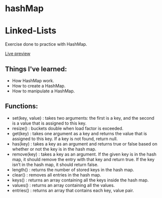 # hashMap

# Linked-Lists

<p>Exercise done to practice with HashMap.</p>
<a href="https://www.theodinproject.com/lessons/javascript-hashmap#project-solution" target="_blank">Live preview</a>

<h2>Things I've learned:</h2>

<ul>
  <li>How HashMap work.</li>
  <li>How to create a HashMap.</li>
  <li>How to manipulate a HashMap.</li>
</ul>

<h2>Functions:</h2>

<ul>
  <li>set(key, value) : takes two arguments: the first is a key, and the second is a value that is assigned to this key.</li>
  <li>resize() : buckets double when load factor is exceeded.</li>
  <li>get(key) : takes one argument as a key and returns the value that is assigned to this key. If a key is not found, return null.</li>
  <li>has(key) : takes a key as an argument and returns true or false based on whether or not the key is in the hash map.</li>
  <li>remove(key) : takes a key as an argument. If the given key is in the hash map, it should remove the entry with that key and return true. If the key isn’t in the hash map, it should return false.</li>
  <li>length() : returns the number of stored keys in the hash map.</li>
  <li>clear() : removes all entries in the hash map.</li>
  <li>keys() : returns an array containing all the keys inside the hash map.</li>
  <li>values() : returns an array containing all the values.</li>
  <li>entries() : returns an array that contains each key, value pair.</li>
</ul>
